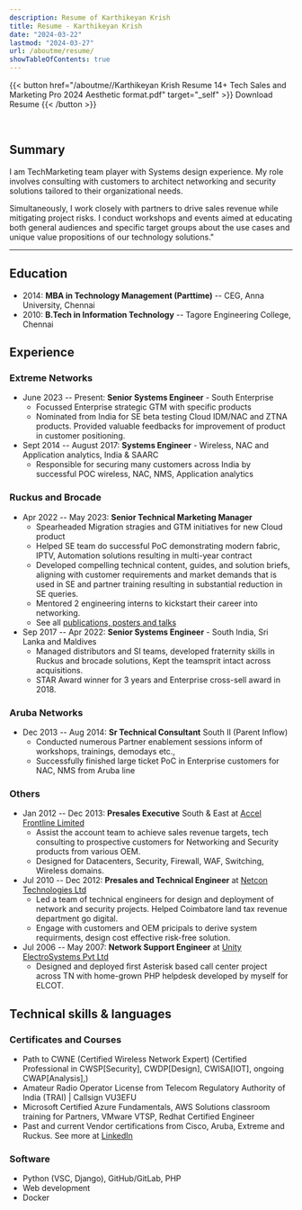 ```yaml
---
description: Resume of Karthikeyan Krish
title: Resume - Karthikeyan Krish
date: "2024-03-22"
lastmod: "2024-03-27"
url: /aboutme/resume/
showTableOfContents: true
---
```


{{< button href="/aboutme//Karthikeyan Krish Resume 14+ Tech Sales and Marketing Pro 2024 Aesthetic format.pdf" target="_self" >}}
Download Resume
{{< /button >}}

<br>

## Summary

I am TechMarketing team player with Systems design experience. My role involves consulting with customers to architect networking and security solutions tailored to their organizational needs.  

Simultaneously, I work closely with partners to drive sales revenue while mitigating project risks. I conduct workshops and events aimed at educating both general audiences and specific target groups about the use cases and unique value propositions of our technology solutions."

---

## Education

- 2014: **MBA in Technology Management (Parttime)** -- CEG, Anna University, Chennai
- 2010: **B.Tech in Information Technology** -- Tagore Engineering College, Chennai

## Experience

### Extreme Networks

- June 2023 -- Present: **Senior Systems Engineer** - South Enterprise
  + Focussed Enterprise strategic GTM with specific products
  + Nominated from India for SE beta testing Cloud IDM/NAC and ZTNA products. Provided valuable feedbacks for improvement of product in customer positioning.
- Sept 2014 -- August 2017: **Systems Engineer** - Wireless, NAC and Application analytics, India & SAARC
  + Responsible for securing many customers across India by successful POC wireless, NAC, NMS, Application analytics

### Ruckus and Brocade

- Apr 2022 -- May 2023: **Senior Technical Marketing Manager**
  + Spearheaded Migration stragies and GTM initiatives for new Cloud product  
  + Helped SE team do successful PoC demonstrating modern fabric, IPTV, Automation solutions resulting in multi-year contract 
  + Developed compelling technical content, guides, and solution briefs, aligning with customer requirements and market demands that is used in SE and partner training resulting in substantial reduction in SE queries.
  + Mentored 2 engineering interns to kickstart their career into networking.
  + See all [publications, posters and talks](/aboutme/pubs/)
- Sep 2017 -- Apr 2022: **Senior Systems Engineer** - South India, Sri Lanka and Maldives
  + Managed distributors and SI teams, developed fraternity skills in Ruckus and brocade solutions, Kept the teamsprit intact across acquisitions.  
  + STAR Award winner for 3 years and Enterprise cross-sell award in 2018.
  
### Aruba Networks

- Dec 2013 -- Aug 2014: **Sr Technical Consultant** South II (Parent Inflow)
    + Conducted numerous Partner enablement sessions inform of workshops, trainings, demodays etc.,
    + Successfully finished large ticket PoC in Enterprise customers for NAC, NMS from Aruba line

### Others

- Jan 2012 -- Dec 2013: **Presales Executive** South & East at [Accel Frontline Limited](https://www.inspirisys.com/)
  + Assist the account team to achieve sales revenue targets, tech consulting to prospective customers for Networking and Security products from various OEM.
  + Designed for Datacenters, Security, Firewall, WAF, Switching, Wireless domains.
- Jul 2010 -- Dec 2012: **Presales and Technical Engineer** at [Netcon Technologies Ltd](https://www.netconglobal.com/)
  + Led a team of technical engineers for design and deployment of network and security projects. Helped Coimbatore land tax revenue department go digital.
  + Engage with customers and OEM pricipals to derive system requirments, design cost effective risk-free solution.
- Jul 2006 -- May 2007: **Network Support Engineer** at [Unity ElectroSystems Pvt Ltd](http://www.unity.co.in/)
  + Designed and deployed first Asterisk based call center project across TN with home-grown PHP helpdesk developed by myself for ELCOT.

## Technical skills & languages

### Certificates and Courses

- Path to CWNE (Certified Wireless Network Expert) (Certified Professional in CWSP[Security], CWDP[Design], CWISA[IOT], ongoing CWAP[Analysis],)
- Amateur Radio Operator License from Telecom Regulatory Authority of India (TRAI) | Callsign VU3EFU
- Microsoft Certified Azure Fundamentals, AWS Solutions classroom training for Partners, VMware VTSP, Redhat Certified Engineer
- Past and current Vendor certifications from Cisco, Aruba, Extreme and Ruckus. See more at [LinkedIn](https://linkedin.com/in/mkarthikeyan/)

### Software

- Python (VSC, Django), GitHub/GitLab, PHP
- Web development
- Docker
